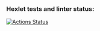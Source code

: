 ### Hexlet tests and linter status:
[![Actions Status](https://github.com/Hadija0408/frontend-project-44/actions/workflows/hexlet-check.yml/badge.svg)](https://github.com/Hadija0408/frontend-project-44/actions)